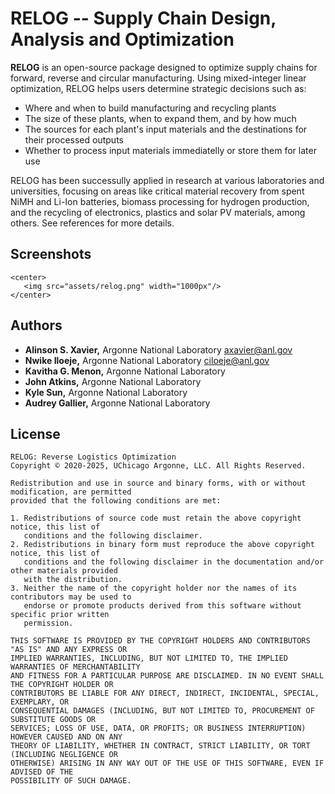 # RELOG -- Supply Chain Design, Analysis and Optimization

**RELOG** is an open-source package designed to optimize supply chains for
forward, reverse and circular manufacturing. Using mixed-integer linear
optimization, RELOG helps users determine strategic decisions such as:

- Where and when to build manufacturing and recycling plants
- The size of these plants, when to expand them, and by how much
- The sources for each plant's input materials and the destinations for their
  processed outputs
- Whether to process input materials immediatelly or store them for later use

RELOG has been successully applied in research at various laboratories and
universities, focusing on areas like critical material recovery from spent NiMH
and Li-Ion batteries, biomass processing for hydrogen production, and the
recycling of electronics, plastics and solar PV materials, among others. See
references for more details.

## Screenshots
```@raw html
<center>
   <img src="assets/relog.png" width="1000px"/>
</center>
```

## Authors

- **Alinson S. Xavier,** Argonne National Laboratory <axavier@anl.gov>
- **Nwike Iloeje,** Argonne National Laboratory <ciloeje@anl.gov>
- **Kavitha G. Menon,** Argonne National Laboratory
- **John Atkins,** Argonne National Laboratory
- **Kyle Sun,** Argonne National Laboratory
- **Audrey Gallier,** Argonne National Laboratory

## License

```text
RELOG: Reverse Logistics Optimization
Copyright © 2020-2025, UChicago Argonne, LLC. All Rights Reserved.

Redistribution and use in source and binary forms, with or without modification, are permitted
provided that the following conditions are met:

1. Redistributions of source code must retain the above copyright notice, this list of
   conditions and the following disclaimer.
2. Redistributions in binary form must reproduce the above copyright notice, this list of
   conditions and the following disclaimer in the documentation and/or other materials provided
   with the distribution.
3. Neither the name of the copyright holder nor the names of its contributors may be used to
   endorse or promote products derived from this software without specific prior written
   permission.

THIS SOFTWARE IS PROVIDED BY THE COPYRIGHT HOLDERS AND CONTRIBUTORS "AS IS" AND ANY EXPRESS OR
IMPLIED WARRANTIES, INCLUDING, BUT NOT LIMITED TO, THE IMPLIED WARRANTIES OF MERCHANTABILITY
AND FITNESS FOR A PARTICULAR PURPOSE ARE DISCLAIMED. IN NO EVENT SHALL THE COPYRIGHT HOLDER OR
CONTRIBUTORS BE LIABLE FOR ANY DIRECT, INDIRECT, INCIDENTAL, SPECIAL, EXEMPLARY, OR
CONSEQUENTIAL DAMAGES (INCLUDING, BUT NOT LIMITED TO, PROCUREMENT OF SUBSTITUTE GOODS OR
SERVICES; LOSS OF USE, DATA, OR PROFITS; OR BUSINESS INTERRUPTION) HOWEVER CAUSED AND ON ANY
THEORY OF LIABILITY, WHETHER IN CONTRACT, STRICT LIABILITY, OR TORT (INCLUDING NEGLIGENCE OR
OTHERWISE) ARISING IN ANY WAY OUT OF THE USE OF THIS SOFTWARE, EVEN IF ADVISED OF THE
POSSIBILITY OF SUCH DAMAGE.
```
